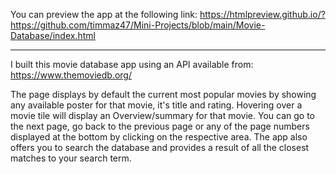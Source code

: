 You can preview the app at the following link: https://htmlpreview.github.io/?https://github.com/timmaz47/Mini-Projects/blob/main/Movie-Database/index.html

-----------------------------------------------------------------------------------------------------------------------------------------------------------------------
I built this movie database app using an API available from: https://www.themoviedb.org/ 

The page displays by default the current most popular movies by showing any available poster for that movie, it's title and rating.
Hovering over a movie tile will display an Overview/summary for that movie.
You can go to the next page, go back to the previous page or any of the page numbers displayed at the bottom by clicking on the respective area.
The app also offers you to search the database and provides a result of all the closest matches to your search term.
